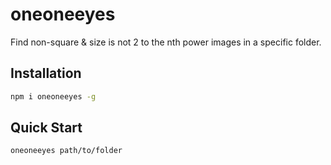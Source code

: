 # oneoneeyes

Find non-square & size is not 2 to the nth power images in a specific folder.

## Installation

```sh
npm i oneoneeyes -g
```

## Quick Start

```sh
oneoneeyes path/to/folder
```
